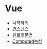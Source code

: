 # Vue

- [시작하기](./start-vue.md)
- [인스턴스](./vue-instance.md)
- [템플릿문법](./vue-template.md)
- [Computed속성](./vue-computed.md)
